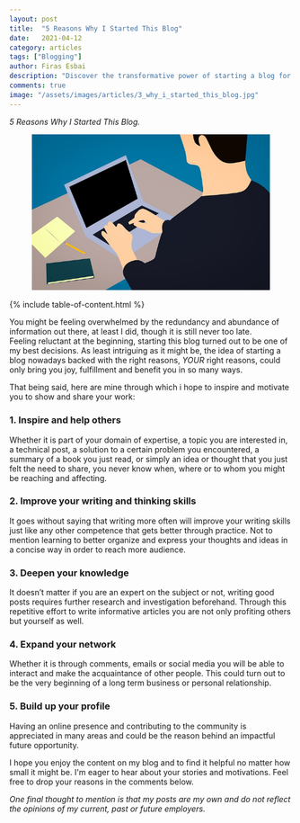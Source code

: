 ```yaml
---
layout: post
title:  "5 Reasons Why I Started This Blog"
date:   2021-04-12
category: articles
tags: ["Blogging"]
author: Firas Esbai
description: "Discover the transformative power of starting a blog for the right reasons. Explore my Five personal reasons why i started blogging to help you join the journey"
comments: true
image: "/assets/images/articles/3_why_i_started_this_blog.jpg"
---
```


*5 Reasons Why I Started This Blog.*

<figure>
  <img src="/assets/images/articles/3_why_i_started_this_blog.jpg" alt="">
  <figcaption></figcaption>
</figure>

{% include table-of-content.html %}

You might be feeling overwhelmed by the redundancy and abundance of information out there, at least I did, though it is still never too late.  
Feeling reluctant at the beginning, starting this blog turned out to be one of my best decisions.
As least intriguing as it might be, the idea of starting a blog nowadays backed with the right reasons, *YOUR* right reasons, could only bring you joy, fulfillment and benefit you in so many ways. 

That being said, here are mine through which i hope to inspire and motivate you to show and share your work: 

### 1. Inspire and help others ###

   Whether it is part of your domain of expertise, a topic you are interested in, a technical post, a solution to a certain problem you encountered, 
   a summary of a book you just read, or simply an idea or thought that you just felt the need to share, you never know when, where or to whom you might 
   be reaching and affecting. 

### 2. Improve your writing and thinking skills ###

   It goes without saying that writing more often will improve your writing skills just like any other competence that gets better through practice. 
   Not to mention learning to better organize and express your thoughts and ideas in a concise way in order to reach more audience.      


### 3. Deepen your knowledge ###

   It doesn’t matter if you are an expert on the subject or not, writing good posts requires further research and investigation beforehand. 
   Through this repetitive effort to write informative articles you are not only profiting others but yourself as well.  

### 4. Expand your network ###

   Whether it is through comments, emails or social media you will be able to interact and make the acquaintance of other people. 
   This could turn out to be the very beginning of a long term business or personal relationship. 

### 5. Build up your profile ###

   Having an online presence and contributing to the community is appreciated in many areas and could be the reason behind an impactful future opportunity. 

I hope you enjoy the content on my blog and to find it helpful no matter how small it might be. I'm eager to hear about your stories and motivations. Feel free to drop your reasons in the comments below. 

*One final thought to mention is that my posts are my own and do not reflect the opinions of my current, past or future employers.* 